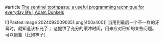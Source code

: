 #article 
[The sentinel toothpaste: a useful programming technique for everyday life | Adam Dunkels](https://dunkels.com/adam/sentinel-toothpaste/)

![[Pasted image 20240920090351.png|400x400]]
当用到最后一个不一样的牙膏时，就知道该补充了；
这提供了充分的缓冲时间，用来应对已知的某些问题。 可以借鉴（比如袜子）
